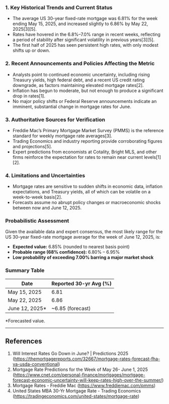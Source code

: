 ### 1. Key Historical Trends and Current Status

- The average US 30-year fixed-rate mortgage was 6.81% for the week ending May 15, 2025, and increased slightly to 6.86% by May 22, 2025[3][5].
- Rates have hovered in the 6.8%–7.0% range in recent weeks, reflecting a period of stability after significant volatility in previous years[3][5].
- The first half of 2025 has seen persistent high rates, with only modest shifts up or down.

### 2. Recent Announcements and Policies Affecting the Metric

- Analysts point to continued economic uncertainty, including rising Treasury yields, high federal debt, and a recent US credit rating downgrade, as factors maintaining elevated mortgage rates[2].
- Inflation has begun to moderate, but not enough to produce a significant drop in rates[1].
- No major policy shifts or Federal Reserve announcements indicate an imminent, substantial change in mortgage rates for June.

### 3. Authoritative Sources for Verification

- Freddie Mac’s Primary Mortgage Market Survey (PMMS) is the reference standard for weekly mortgage rate averages[3].
- Trading Economics and industry reporting provide corroborating figures and projections[5].
- Expert predictions from economists at Cotality, Bright MLS, and other firms reinforce the expectation for rates to remain near current levels[1][2].

### 4. Limitations and Uncertainties

- Mortgage rates are sensitive to sudden shifts in economic data, inflation expectations, and Treasury yields, all of which can be volatile on a week-to-week basis[2].
- Forecasts assume no abrupt policy changes or macroeconomic shocks between now and June 12, 2025.

### Probabilistic Assessment

Given the available data and expert consensus, the most likely range for the US 30-year fixed-rate mortgage average for the week of June 12, 2025, is:

- **Expected value:** 6.85% (rounded to nearest basis point)
- **Probable range (68% confidence):** 6.80% – 6.95%
- **Low probability of exceeding 7.00% barring a major market shock**

### Summary Table

| Date           | Reported 30-yr Avg (%) |
|----------------|-----------------------|
| May 15, 2025   | 6.81                  |
| May 22, 2025   | 6.86                  |
| June 12, 2025* | ~6.85 (forecast)      |

\*Forecasted value.

---

## References
1. Will Interest Rates Go Down in June? | Predictions 2025 (https://themortgagereports.com/32667/mortgage-rates-forecast-fha-va-usda-conventional)
2. Mortgage Rate Predictions for the Week of May 26- June 1, 2025 (https://www.cnet.com/personal-finance/mortgages/mortgage-forecast-economic-uncertainty-will-keep-rates-high-over-the-summer/)
3. Mortgage Rates - Freddie Mac (https://www.freddiemac.com/pmms)
5. United States MBA 30-Yr Mortgage Rate - Trading Economics (https://tradingeconomics.com/united-states/mortgage-rate)